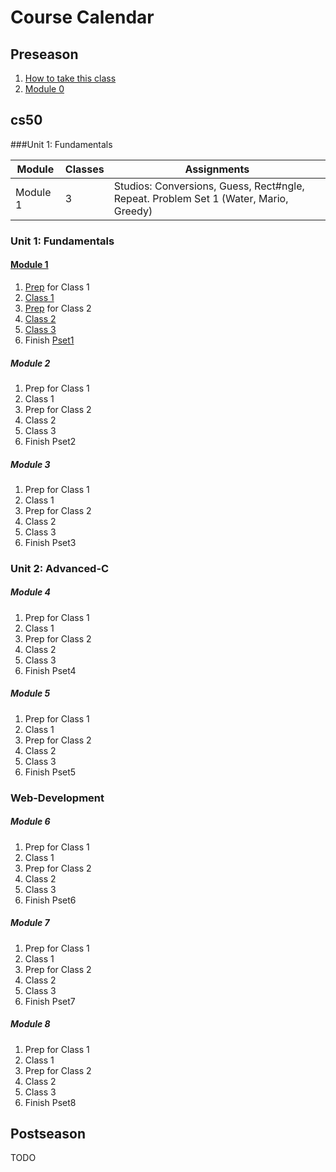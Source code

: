 # Course Calendar

## Preseason
1. [How to take this class](../how-to-take-this-class)
2. [Module 0](./module0)

## cs50

###Unit 1: Fundamentals

Module | Classes | Assignments
-------|---------|------------
Module 1 | 3 | Studios: Conversions, Guess, Rect#ngle, Repeat. Problem Set 1 (Water, Mario, Greedy)

### Unit 1: Fundamentals

#### [Module 1](./cs50/unit1-fundamentals/module1)
1. [Prep](./cs50/unit1-fundamentals/module1/class1-prep) for Class 1
2. [Class 1](./cs50/unit1-fundamentals/module1/class1)
3. [Prep](./cs50/unit1-fundamentals/module1/class2-prep) for Class 2
4. [Class 2](./cs50/unit1-fundamentals/module1/class2)
5. [Class 3](./cs50/unit1-fundamentals/module1/class3)
6. Finish [Pset1](TODO)

##### Module 2
1. Prep for Class 1
2. Class 1
3. Prep for Class 2
4. Class 2
5. Class 3
6. Finish Pset2

##### Module 3
1. Prep for Class 1
2. Class 1
3. Prep for Class 2
4. Class 2
5. Class 3
6. Finish Pset3

### Unit 2: Advanced-C

##### Module 4
1. Prep for Class 1
2. Class 1
3. Prep for Class 2
4. Class 2
5. Class 3
6. Finish Pset4

##### Module 5
1. Prep for Class 1
2. Class 1
3. Prep for Class 2
4. Class 2
5. Class 3
6. Finish Pset5

### Web-Development

##### Module 6
1. Prep for Class 1
2. Class 1
3. Prep for Class 2
4. Class 2
5. Class 3
6. Finish Pset6

##### Module 7
1. Prep for Class 1
2. Class 1
3. Prep for Class 2
4. Class 2
5. Class 3
6. Finish Pset7

##### Module 8
1. Prep for Class 1
2. Class 1
3. Prep for Class 2
4. Class 2
5. Class 3
6. Finish Pset8



## Postseason
TODO
